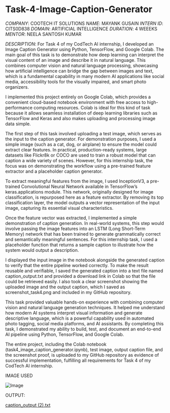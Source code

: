 # Task-4-Image-Caption-Generator
*COMPANY*: COOTECH IT SOLUTIONS
*NAME*: MAYANK GUSAIN
*INTERN ID*: CITS0D838
*DOMAIN*: ARTIFICIAL INTELLIGENCE
*DURATION*: 4 WEEEKS
*MENTOR*: NEELA SANTOSH KUMAR

*DESCRIPTION*: For Task 4 of my CodTech AI internship, I developed an Image Caption Generator using Python, TensorFlow, and Google Colab. The main goal of this task is to demonstrate how deep learning can interpret the visual content of an image and describe it in natural language. This combines computer vision and natural language processing, showcasing how artificial intelligence can bridge the gap between images and text, which is a fundamental capability in many modern AI applications like social media, accessibility tools for the visually impaired, and smart photo organizers.

I implemented this project entirely on Google Colab, which provides a convenient cloud-based notebook environment with free access to high-performance computing resources. Colab is ideal for this kind of task because it allows seamless installation of deep learning libraries such as TensorFlow and Keras and also makes uploading and processing image data simple.

The first step of this task involved uploading a test image, which serves as the input to the caption generator. For demonstration purposes, I used a simple image (such as a cat, dog, or airplane) to ensure the model could extract clear features. In practical, production-ready systems, large datasets like Flickr8k or COCO are used to train a robust model that can caption a wide variety of scenes. However, for this internship task, the focus was on demonstrating the workflow using a pre-trained feature extractor and a placeholder caption generator.

To extract meaningful features from the image, I used InceptionV3, a pre-trained Convolutional Neural Network available in TensorFlow’s keras.applications module. This network, originally designed for image classification, is repurposed here as a feature extractor. By removing its top classification layer, the model outputs a vector representation of the input image, capturing its essential visual characteristics.

Once the feature vector was extracted, I implemented a simple demonstration of caption generation. In real-world systems, this step would involve passing the image features into an LSTM (Long Short-Term Memory) network that has been trained to generate grammatically correct and semantically meaningful sentences. For this internship task, I used a placeholder function that returns a sample caption to illustrate how the system would output a description.

I displayed the input image in the notebook alongside the generated caption to verify that the entire pipeline worked correctly. To make the result reusable and verifiable, I saved the generated caption into a text file named caption_output.txt and provided a download link in Colab so that the file could be retrieved easily. I also took a clear screenshot showing the uploaded image and the output caption, which I saved as screenshot_task4.png and included in my GitHub repository.

This task provided valuable hands-on experience with combining computer vision and natural language generation techniques. It helped me understand how modern AI systems interpret visual information and generate descriptive language, which is a powerful capability used in automated photo tagging, social media platforms, and AI assistants. By completing this task, I demonstrated my ability to build, test, and document an end-to-end AI pipeline using Python, TensorFlow, and Google Colab.

The entire project, including the Colab notebook (task4_image_caption_generator.ipynb), test image, output caption file, and the screenshot proof, is uploaded to my GitHub repository as evidence of successful implementation, fulfilling all requirements for Task 4 of my CodTech AI internship.

IMAGE USED



![Image](https://github.com/user-attachments/assets/77616942-bbbb-47f8-8587-b449ce014a63)

OUTPUT:



[caption_output (2).txt](https://github.com/user-attachments/files/20878894/caption_output.2.txt)



